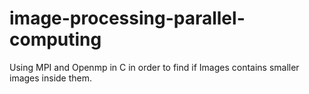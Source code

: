 # image-processing-parallel-computing
Using MPI and Openmp in C in order to find if Images contains smaller images inside them.
